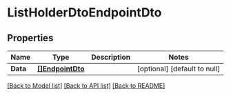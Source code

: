 # ListHolderDtoEndpointDto

## Properties
Name | Type | Description | Notes
------------ | ------------- | ------------- | -------------
**Data** | [**[]EndpointDto**](EndpointDto.md) |  | [optional] [default to null]

[[Back to Model list]](../README.md#documentation-for-models) [[Back to API list]](../README.md#documentation-for-api-endpoints) [[Back to README]](../README.md)



